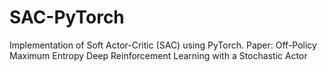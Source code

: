 # SAC-PyTorch
Implementation of Soft Actor-Critic (SAC) using PyTorch. Paper: Off-Policy Maximum Entropy Deep Reinforcement Learning with a Stochastic Actor
